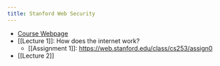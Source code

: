 ```yaml
---
title: Stanford Web Security
---
```


- [Course Webpage](https://web.stanford.edu/class/cs253/)
- [[Lecture 1]]: How does the internet work?
	- [[Assignment 1]]: https://web.stanford.edu/class/cs253/assign0
- [[Lecture 2]]

